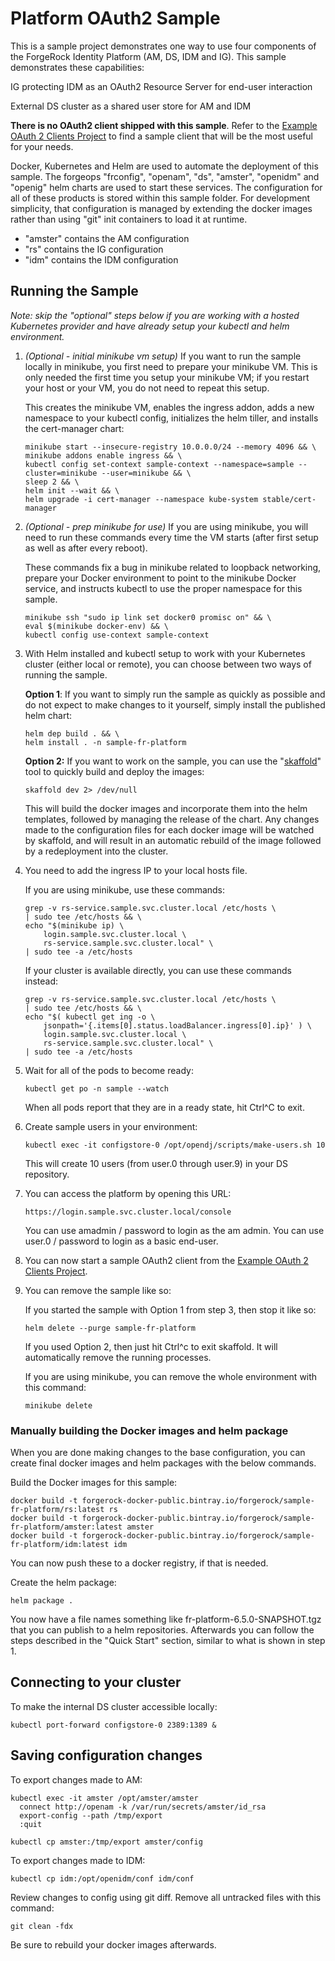 # Platform OAuth2 Sample

This is a sample project demonstrates one way to use four components of the ForgeRock Identity Platform (AM, DS, IDM and IG). This sample demonstrates these capabilities:

IG protecting IDM as an OAuth2 Resource Server for end-user interaction

External DS cluster as a shared user store for AM and IDM

**There is no OAuth2 client shipped with this sample**. Refer to the [Example OAuth 2 Clients Project](https://github.com/ForgeRock/exampleOAuth2Clients) to find a sample client that will be the most useful for your needs.

Docker, Kubernetes and Helm are used to automate the deployment of this sample. The forgeops "frconfig", "openam", "ds", "amster", "openidm" and "openig" helm charts are used to start these services. The configuration for all of these products is stored within this sample folder. For development simplicity, that configuration is managed by extending the docker images rather than using "git" init containers to load it at runtime.

 - "amster" contains the AM configuration
 - "rs" contains the IG configuration
 - "idm" contains the IDM configuration

## Running the Sample

*Note: skip the "optional" steps below if you are working with a hosted Kubernetes provider and have already setup your kubectl and helm environment.*

1. *(Optional - initial minikube vm setup)* If you want to run the sample locally in minikube, you first need to prepare your minikube VM. This is only needed the first time you setup your minikube VM; if you restart your host or your VM, you do not need to repeat this setup.

    This creates the minikube VM, enables the ingress addon, adds a new namespace to your kubectl config, initializes the helm tiller, and installs the cert-manager chart:

    ```
    minikube start --insecure-registry 10.0.0.0/24 --memory 4096 && \
    minikube addons enable ingress && \
    kubectl config set-context sample-context --namespace=sample --cluster=minikube --user=minikube && \
    sleep 2 && \
    helm init --wait && \
    helm upgrade -i cert-manager --namespace kube-system stable/cert-manager
    ```

2. *(Optional - prep minikube for use)* If you are using minikube, you will need to run these commands every time the VM starts (after first setup as well as after every reboot).

    These commands fix a bug in minikube related to loopback networking, prepare your Docker environment to point to the minikube Docker service, and instructs kubectl to use the proper namespace for this sample.

    ```
    minikube ssh "sudo ip link set docker0 promisc on" && \
    eval $(minikube docker-env) && \
    kubectl config use-context sample-context
    ```


3. With Helm installed and kubectl setup to work with your Kubernetes cluster (either local or remote), you can choose between two ways of running the sample.

    **Option 1**: If you want to simply run the sample as quickly as possible and do not expect to make changes to it yourself, simply install the published helm chart:

    ```
    helm dep build . && \
    helm install . -n sample-fr-platform
    ```

    **Option 2:** If you want to work on the sample, you can use the "[skaffold](https://github.com/GoogleContainerTools/skaffold)" tool to quickly build and deploy the images:

    ```
    skaffold dev 2> /dev/null
    ```

    This will build the docker images and incorporate them into the helm templates, followed by managing the release of the chart. Any changes made to the configuration files for each docker image will be watched by skaffold, and will result in an automatic rebuild of the image followed by a redeployment into the cluster.


4. You need to add the ingress IP to your local hosts file.

    If you are using minikube, use these commands:
    ```
    grep -v rs-service.sample.svc.cluster.local /etc/hosts \
    | sudo tee /etc/hosts && \
    echo "$(minikube ip) \
        login.sample.svc.cluster.local \
        rs-service.sample.svc.cluster.local" \
    | sudo tee -a /etc/hosts
    ```

    If your cluster is available directly, you can use these commands instead:
    ```
    grep -v rs-service.sample.svc.cluster.local /etc/hosts \
    | sudo tee /etc/hosts && \
    echo "$( kubectl get ing -o \
        jsonpath='{.items[0].status.loadBalancer.ingress[0].ip}' ) \
        login.sample.svc.cluster.local \
        rs-service.sample.svc.cluster.local" \
    | sudo tee -a /etc/hosts
    ```

5. Wait for all of the pods to become ready:

    ```
    kubectl get po -n sample --watch
    ```

    When all pods report that they are in a ready state, hit Ctrl^C to exit.

6. Create sample users in your environment:

    ```
    kubectl exec -it configstore-0 /opt/opendj/scripts/make-users.sh 10
    ```

    This will create 10 users (from user.0 through user.9) in your DS repository.

7. You can access the platform by opening this URL:

    ```
    https://login.sample.svc.cluster.local/console
    ```

    You can use amadmin / password to login as the am admin.
    You can use user.0  / password to login as a basic end-user.

8. You can now start a sample OAuth2 client from the [Example OAuth 2 Clients Project](https://github.com/ForgeRock/exampleOAuth2Clients).

9. You can remove the sample like so:

    If you started the sample with Option 1 from step 3, then stop it like so:
    ```
    helm delete --purge sample-fr-platform
    ```

    If you used Option 2, then just hit Ctrl^c to exit skaffold. It will automatically remove the running processes.

    If you are using minikube, you can remove the whole environment with this command:
    ```
    minikube delete
    ```

### Manually building the Docker images and helm package

When you are done making changes to the base configuration, you can create final docker images and helm packages with the below commands.

Build the Docker images for this sample:

    docker build -t forgerock-docker-public.bintray.io/forgerock/sample-fr-platform/rs:latest rs
    docker build -t forgerock-docker-public.bintray.io/forgerock/sample-fr-platform/amster:latest amster
    docker build -t forgerock-docker-public.bintray.io/forgerock/sample-fr-platform/idm:latest idm

You can now push these to a docker registry, if that is needed.

Create the helm package:

    helm package .

You now have a file names something like fr-platform-6.5.0-SNAPSHOT.tgz that you can publish to a helm repositories. Afterwards you can follow the steps described in the "Quick Start" section, similar to what is shown in step 1.

## Connecting to your cluster

To make the internal DS cluster accessible locally:

    kubectl port-forward configstore-0 2389:1389 &

## Saving configuration changes

To export changes made to AM:

    kubectl exec -it amster /opt/amster/amster
      connect http://openam -k /var/run/secrets/amster/id_rsa
      export-config --path /tmp/export
      :quit

    kubectl cp amster:/tmp/export amster/config


To export changes made to IDM:

    kubectl cp idm:/opt/openidm/conf idm/conf

Review changes to config using git diff. Remove all untracked files with this command:

    git clean -fdx

Be sure to rebuild your docker images afterwards.
